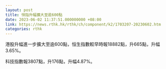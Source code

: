```yaml
---
layout: post
title: 恒指升幅擴大至逾600點
date: 2023-06-02 11:37:51.000000000 +08:00
link: https://news.rthk.hk/rthk/ch/component/k2/1703207-20230602.htm
categories: rthk
---
```


港股升幅進一步擴大至逾600點，恒生指數較早時報18882點，升665點，升幅3.65%。

科技指數報3807點，升176點，升幅4.87%。
